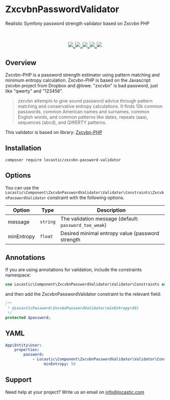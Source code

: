 # ZxcvbnPasswordValidator
Realistic Symfony password strength validator based on Zxcvbn PHP 


<h1 align="center">
    <a href="https://packagist.org/packages/locastic/zxcvbn-password-validator" title="License" target="_blank">
        <img src="https://img.shields.io/packagist/l/locastic/sylius-ht-payway-plugin.svg" />
    </a>
    <a href="https://packagist.org/packages/locastic/zxcvbn-password-validator" title="Version" target="_blank">
        <img src="https://img.shields.io/packagist/v/Locastic/sylius-ht-payway-plugin.svg" />
    </a>
    <a href="https://travis-ci.org/Locastic/ZxcvbnPasswordValidator" title="Build status" target="_blank">
        <img src="https://img.shields.io/travis/Locastic/SyliusHTPayWayPlugin/master.svg" />
    </a>
    <a href="https://scrutinizer-ci.com/g/Locastic/ZxcvbnPasswordValidator/" title="Scrutinizer" target="_blank">
        <img src="https://img.shields.io/scrutinizer/g/Locastic/SyliusHTPayWayPlugin.svg" />
    </a>
    <a href="https://packagist.org/packages/locastic/zxcvbn-password-validator" title="Total Downloads" target="_blank">
        <img src="https://poser.pugx.org/locastic/sylius-ht-payway-plugin/downloads" />
    </a>
</h1>

## Overview

Zxcvbn-PHP is a password strength estimator using pattern matching and minimum entropy calculation. 
Zxcvbn-PHP is based on the Javascript zxcvbn project from Dropbox and @lowe. "zxcvbn" is bad password, just like 
"qwerty" and "123456".

>zxcvbn attempts to give sound password advice through pattern matching and conservative entropy calculations. 
It finds 10k common passwords, common American names and surnames, common English words, and common patterns like dates, 
repeats (aaa), sequences (abcd), and QWERTY patterns.

This validator is based on library: [Zxcvbn-PHP](https://github.com/bjeavons/zxcvbn-php) 


## Installation
 
 ```
 composer require locastic/zxcvbn-password-validator
 ```
 
 ## Options
 
 You can use the `Locastic\Component\ZxcvbnPasswordValidator\Validator\Constraints\ZxcvbnPasswordValidator`
 constraint with the following options.
 
 |     Option      |   Type   |                                       Description                                       |
 | --------------- | -------- | --------------------------------------------------------------------------------------- |
 | message         | `string` | The validation message (default: `password_too_weak`)                                   |
 | minEntropy      | `float`  | Desired minimal entropy value (password strength                                        |
 
 ## Annotations
 
 If you are using annotations for validation, include the constraints namespace:
 
 ```php
 use Locastic\Component\ZxcvbnPasswordValidator\Validator\Constraints as LocasticPassword;
 ```
 
 and then add the ZxcvbnPasswordValidator constraint to the relevant field:
 
 ```php
 /**
  * @LocasticPassword\ZxcvbnPasswordValidator(minEntropy=50)
  */
 protected $password;
 ```
 
 ## YAML
  ```yaml
  App\Entity\User:
      properties:
          password:
              - Locastic\Component\ZxcvbnPasswordValidator\Validator\Constraints\ZxcvbnPasswordValidator:
                   minEntropy: 50
   ```
  
  ## Support
  
  Need help at your project? Write us an email on info@locastic.com
 